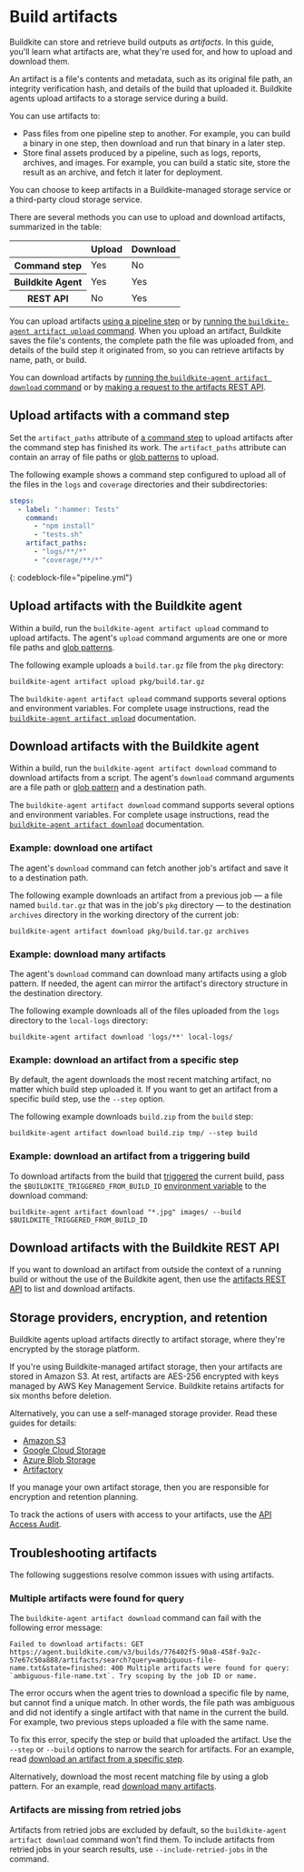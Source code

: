 # Build artifacts

Buildkite can store and retrieve build outputs as _artifacts_.
In this guide, you'll learn what artifacts are, what they're used for, and how to upload and download them.

An artifact is a file's contents and metadata, such as its original file path, an integrity verification hash, and details of the build that uploaded it.
Buildkite agents upload artifacts to a storage service during a build.

You can use artifacts to:

- Pass files from one pipeline step to another.
  For example, you can build a binary in one step, then download and run that binary in a later step.
- Store final assets produced by a pipeline, such as logs, reports, archives, and images.
  For example, you can build a static site, store the result as an archive, and fetch it later for deployment.

You can choose to keep artifacts in a Buildkite-managed storage service or a third-party cloud storage service.

There are several methods you can use to upload and download artifacts, summarized in the table:

<table>
  <thead>
    <tr>
      <th></th>
      <th>Upload</th>
      <th>Download</th>
    </tr>
  </thead>
  <tbody>
    <tr>
      <th scope="row">Command step</th>
      <td>Yes</td>
      <td>No</td>
    </tr>
    <tr>
      <th scope="row">Buildkite Agent</th>
      <td>Yes</td>
      <td>Yes</td>
    </tr>
    <tr>
      <th scope="row">REST API</th>
      <td>No</td>
      <td>Yes</td>
    </tr>
  </tbody>
</table>

You can upload artifacts [using a pipeline step](#upload-artifacts-with-a-command-step) or by [running the `buildkite-agent artifact upload` command](#upload-artifacts-with-the-buildkite-agent).
When you upload an artifact, Buildkite saves the file's contents, the complete path the file was uploaded from, and details of the build step it originated from, so you can retrieve artifacts by name, path, or build.

You can download artifacts by [running the `buildkite-agent artifact download` command](#download-artifacts-with-the-buildkite-agent) or by [making a request to the artifacts REST API](#download-artifacts-with-the-buildkite-rest-api).

## Upload artifacts with a command step

Set the `artifact_paths` attribute of [a command step](/docs/pipelines/configure/step-types/command-step) to upload artifacts after the command step has finished its work.
The `artifact_paths` attribute can contain an array of file paths or [glob patterns](/docs/agent/v3/cli-artifact#uploading-artifacts-artifact-upload-glob-syntax) to upload.

The following example shows a command step configured to upload all of the files in the `logs` and `coverage` directories and their subdirectories:

```yaml
steps:
  - label: ":hammer: Tests"
    command:
      - "npm install"
      - "tests.sh"
    artifact_paths:
      - "logs/**/*"
      - "coverage/**/*"
```
{: codeblock-file="pipeline.yml"}

## Upload artifacts with the Buildkite agent

Within a build, run the `buildkite-agent artifact upload` command to upload artifacts.
The agent's `upload` command arguments are one or more file paths and [glob patterns](/docs/agent/v3/cli-artifact#uploading-artifacts-artifact-upload-glob-syntax).

The following example uploads a `build.tar.gz` file from the `pkg` directory:

```shell
buildkite-agent artifact upload pkg/build.tar.gz
```

The `buildkite-agent artifact upload` command supports several options and environment variables.
For complete usage instructions, read the [`buildkite-agent artifact upload`](/docs/agent/v3/cli-artifact#uploading-artifacts) documentation.

## Download artifacts with the Buildkite agent

Within a build, run the `buildkite-agent artifact download` command to download artifacts from a script.
The agent's `download` command arguments are a file path or [glob pattern](/docs/agent/v3/cli-artifact#uploading-artifacts-artifact-upload-glob-syntax) and a destination path.

The `buildkite-agent artifact download` command supports several options and environment variables.
For complete usage instructions, read the [`buildkite-agent artifact download`](/docs/agent/v3/cli-artifact#downloading-artifacts) documentation.

### Example: download one artifact

The agent's `download` command can fetch another job's artifact and save it to a destination path.

The following example downloads an artifact from a previous job — a file named `build.tar.gz` that was in the job's `pkg` directory — to the destination `archives` directory in the working directory of the current job:

```shell
buildkite-agent artifact download pkg/build.tar.gz archives
```

### Example: download many artifacts

The agent's `download` command can download many artifacts using a glob pattern.
If needed, the agent can mirror the artifact's directory structure in the destination directory.

The following example downloads all of the files uploaded from the `logs` directory to the `local-logs` directory:

```shell
buildkite-agent artifact download 'logs/**' local-logs/
```

### Example: download an artifact from a specific step

By default, the agent downloads the most recent matching artifact, no matter which build step uploaded it.
If you want to get an artifact from a specific build step, use the `--step` option.

The following example downloads `build.zip` from the `build` step:

```shell
buildkite-agent artifact download build.zip tmp/ --step build
```

### Example: download an artifact from a triggering build

To download artifacts from the build that [triggered](/docs/pipelines/configure/step-types/trigger-step) the current build, pass the `$BUILDKITE_TRIGGERED_FROM_BUILD_ID` [environment variable](/docs/pipelines/configure/environment-variables) to the download command:

```shell
buildkite-agent artifact download "*.jpg" images/ --build $BUILDKITE_TRIGGERED_FROM_BUILD_ID
```

## Download artifacts with the Buildkite REST API

If you want to download an artifact from outside the context of a running build or without the use of the Buildkite agent, then use the [artifacts REST API](/docs/apis/rest-api/artifacts) to list and download artifacts.

## Storage providers, encryption, and retention

Buildkite agents upload artifacts directly to artifact storage, where they're encrypted by the storage platform.

If you're using Buildkite-managed artifact storage, then your artifacts are stored in Amazon S3.
At rest, artifacts are AES-256 encrypted with keys managed by AWS Key Management Service.
Buildkite retains artifacts for six months before deletion.

Alternatively, you can use a self-managed storage provider. Read these guides for details:

- [Amazon S3](/docs/agent/v3/cli-artifact#using-your-private-aws-s3-bucket)
- [Google Cloud Storage](/docs/agent/v3/cli-artifact#using-your-private-google-cloud-bucket)
- [Azure Blob Storage](/docs/agent/v3/cli-artifact#using-your-private-azure-blob-container)
- [Artifactory](/docs/agent/v3/cli-artifact#using-your-artifactory-instance)

If you manage your own artifact storage, then you are responsible for encryption and retention planning.

To track the actions of users with access to your artifacts, use the [API Access Audit](https://buildkite.com/organizations/~/api-access-audit).

## Troubleshooting artifacts

The following suggestions resolve common issues with using artifacts.

### Multiple artifacts were found for query

The `buildkite-agent artifact download` command can fail with the following error message:

```
Failed to download artifacts: GET https://agent.buildkite.com/v3/builds/776402f5-90a8-458f-9a2c-57e67c50a888/artifacts/search?query=ambiguous-file-name.txt&state=finished: 400 Multiple artifacts were found for query: `ambiguous-file-name.txt`. Try scoping by the job ID or name.
```

The error occurs when the agent tries to download a specific file by name, but cannot find a unique match.
In other words, the file path was ambiguous and did not identify a single artifact with that name in the current the build.
For example, two previous steps uploaded a file with the same name.

To fix this error, specify the step or build that uploaded the artifact.
Use the `--step` or `--build` options to narrow the search for artifacts.
For an example, read [download an artifact from a specific step](#download-artifacts-with-the-buildkite-agent-example-download-an-artifact-from-a-specific-step).

Alternatively, download the most recent matching file by using a glob pattern.
For an example, read [download many artifacts](#download-artifacts-with-the-buildkite-agent-example-download-many-artifacts).

### Artifacts are missing from retried jobs

Artifacts from retried jobs are excluded by default, so the `buildkite-agent artifact download` command won't find them. To include artifacts from retried jobs in your search results, use `--include-retried-jobs` in the command.
